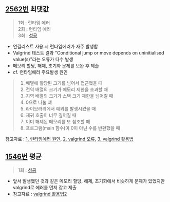 ## [2562번](https://www.acmicpc.net/problem/2562) 최댓값
> 1회 : 런타임 에러 <br>
> 2회 : 런타임 에러 <br>
> 3회 : [성공](./baekjoon_01546_average.c)
- 연결리스트 사용 시 런타임에러가 자주 발생함
- Valgrind 테스트 결과 "Conditional jump or move depends on uninitialised value(s)"라는 오류가 다수 발생
- 메모리 할당, 해제, 초기화 문제를 보완 후 제출
- cf. 런타임에러 주요발생 원인
> 1. 배열에 할당된 크기를 넘어서 접근했을 때
> 2. 전역 배열의 크기가 메모리 제한을 초과할 때
> 3. 지역 배열의 크기가 스택 크기 제한을 넘어갈 때
> 4. 0으로 나눌 떄
> 5. 라이브러리에서 예외를 발생시켰을 때
> 6. 재귀 호출이 너무 깊어질 때
> 7. 이미 해제된 메모리를 또 참조할 때
> 8. 프로그램(main 함수)이 0이 아닌 수를 반환했을 때

참고자료 : [1. 런타임에러 원인](https://www.acmicpc.net/board/view/22980), [2. valgrind 오류](https://riptutorial.com/ko/c/example/31816/valgrind%EB%A5%BC-%EC%82%AC%EC%9A%A9%ED%95%98%EB%8A%94-%EB%8F%99%EC%95%88-%EB%B0%9C%EC%83%9D%ED%95%98%EB%8A%94-%EA%B0%80%EC%9E%A5-%EC%9D%BC%EB%B0%98%EC%A0%81%EC%9D%B8-%EC%98%A4%EB%A5%98), [3. valgrind 활용법](http://forum.falinux.com/zbxe/?mid=lecture_tip&page=13&document_srl=528619&m=1)
<br>

## [1546번](https://www.acmicpc.net/problem/1546) 평균
> 1회 :  [성공](./baekjoon_02562_max.c)
- 앞서 발생했던 것과 같은 메모리 할당, 해제, 초기화에서 비슷하게 문제가 있었지만 valgrind로 에러를 먼저 잡고 제출
- 참고자료 : [valgrind 활용법2](https://riptutorial.com/ko/cplusplus/example/9072/%EB%82%98%EC%9D%98-c-plusplus-%ED%94%84%EB%A1%9C%EA%B7%B8%EB%9E%A8%EC%9D%80-segfault---valgrind%EB%A1%9C-%EB%81%9D%EB%82%A9%EB%8B%88%EB%8B%A4-)
